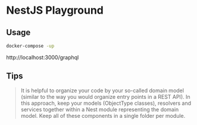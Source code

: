 # NestJS Playground

## Usage

```sh
docker-compose -up
```

http://localhost:3000/graphql

## Tips

> It is helpful to organize your code by your so-called domain model (similar to the way you would organize entry points in a REST API). In this approach, keep your models (ObjectType classes), resolvers and services together within a Nest module representing the domain model. Keep all of these components in a single folder per module.
